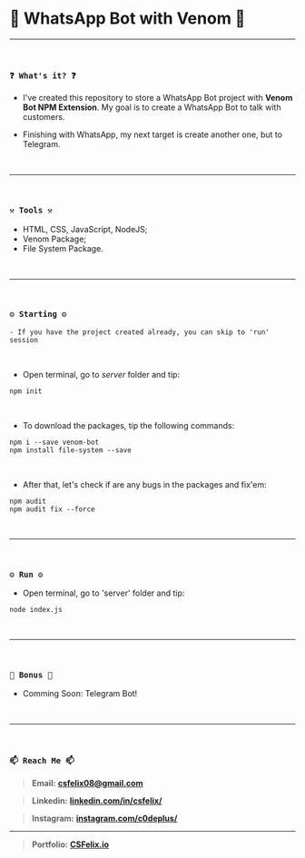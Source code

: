 # 🌟 WhatsApp Bot with Venom 🌟

----

<br>

### `❓ What's it? ❓`

* I've created this repository to store a WhatsApp Bot project with **Venom Bot NPM Extension**. My goal is to create a WhatsApp Bot to talk with customers.

* Finishing with WhatsApp, my next target is create another one, but to Telegram.

<br>

----

<br>

### `⚒️ Tools ⚒️`

* HTML, CSS, JavaScript, NodeJS;
* Venom Package;
* File System Package.

<br>

----

<br>

### `⚙️ Starting ⚙️`

```
- If you have the project created already, you can skip to 'run' session
```

<br>

* Open terminal, go to *server* folder and tip:

```
npm init
```

<br>

* To download the packages, tip the following commands:

```
npm i --save venom-bot
npm install file-system --save
```

<br>

* After that, let's check if are any bugs in the packages and fix'em:

```
npm audit
npm audit fix --force
```

<br>

----

<br>

### `⚙️ Run ⚙️`

* Open terminal, go to 'server' folder and tip:

```
node index.js
```

<br>

----

<br>

### `🎁 Bonus 🎁`

* Comming Soon: Telegram Bot!

<br>

----

<br>

### `📫 Reach Me 📫`

> **Email:** **[csfelix08@gmail.com](mailto:csfelix08@gmail.com?)**

> **Linkedin:** **[linkedin.com/in/csfelix/](https://www.linkedin.com/in/csfelix/)**

> **Instagram:** **[instagram.com/c0deplus/](https://www.instagram.com/c0deplus/)**

----

> **Portfolio:** **[CSFelix.io](https://csfelix.github.io/)**
